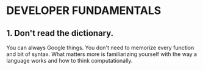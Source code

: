 # DEVELOPER FUNDAMENTALS

## 1. Don't read the dictionary.
You can always Google things. You don't need to memorize every function and bit of syntax. What matters more is familiarizing yourself with the way a language works and how to think computationally.